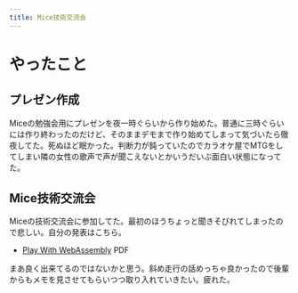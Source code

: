 ```yaml
---
title: Mice技術交流会
---
```


# やったこと

## プレゼン作成

Miceの勉強会用にプレゼンを夜一時ぐらいから作り始めた。普通に三時ぐらいには作り終わったのだけど、そのままデモまで作り始めてしまって気づいたら徹夜してた。死ぬほど眠かった。判断力が鈍っていたのでカラオケ屋でMTGをしてしまい隣の女性の歌声で声が聞こえないとかいうだいぶ面白い状態になってた。

## Mice技術交流会

Miceの技術交流会に参加してた。最初のほうちょっと聞きそびれてしまったので悲しい。自分の発表はこちら。

* [Play With WebAssembly](http://sh4869.net/slides/play-with-webassembly/play-with-webassembly.pdf) PDF

まあ良く出来てるのではないかと思う。斜め走行の話めっちゃ良かったので後輩からもメモを見させてもらいつつ取り入れていきたい。疲れた。


